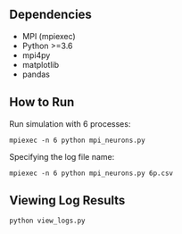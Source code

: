 ## Dependencies
- MPI (mpiexec)
- Python >=3.6
- mpi4py
- matplotlib
- pandas

## How to Run

Run simulation with 6 processes:
```
mpiexec -n 6 python mpi_neurons.py
```

Specifying the log file name:
```
mpiexec -n 6 python mpi_neurons.py 6p.csv
```

## Viewing Log Results
```
python view_logs.py
```